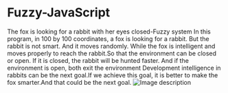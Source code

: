 # Fuzzy-JavaScript
The fox is looking for a rabbit with her eyes closed-Fuzzy system
In this program, in 100 by 100 coordinates, a fox is looking for a rabbit. But the rabbit is not smart. And it moves randomly. While the fox is intelligent and moves properly to reach the rabbit.So that the environment can be closed or open. If it is closed, the rabbit will be hunted faster. And if the environment is open, both exit the environment
Development intelligence in rabbits can be the next goal.If we achieve this goal, it is better to make the fox smarter.And that could be the next goal.
![Image description](link-to-image)
